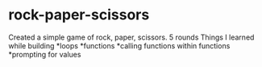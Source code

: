 # rock-paper-scissors
Created a simple game of rock, paper, scissors.
5 rounds
Things I learned while building
*loops
*functions
*calling functions within functions
*prompting for values
